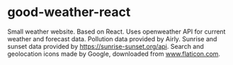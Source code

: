 # good-weather-react

Small weather website. Based on React. 
Uses openweather API for current weather and forecast data. 
Pollution data provided by Airly.
Sunrise and sunset data provided by https://sunrise-sunset.org/api.
Search and geolocation icons made by Google, downloaded from www.flaticon.com.
